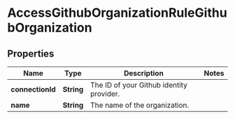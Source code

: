 

# AccessGithubOrganizationRuleGithubOrganization


## Properties

| Name | Type | Description | Notes |
|------------ | ------------- | ------------- | -------------|
|**connectionId** | **String** | The ID of your Github identity provider. |  |
|**name** | **String** | The name of the organization. |  |




